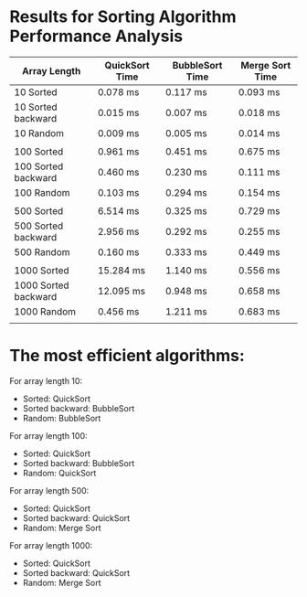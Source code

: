 # Results for Sorting Algorithm Performance Analysis


| Array Length        | QuickSort Time | BubbleSort Time | Merge Sort Time |
|---------------------|----------------|-----------------|-----------------|
|10   Sorted          | 0.078 ms       | 0.117 ms        | 0.093 ms        |
|10   Sorted backward | 0.015 ms       | 0.007 ms        | 0.018 ms        |
|10   Random          | 0.009 ms       | 0.005 ms        | 0.014 ms        |
|                     |                |                 |                 |
|100  Sorted          | 0.961 ms       | 0.451 ms        | 0.675 ms        |
|100  Sorted backward | 0.460 ms       | 0.230 ms        | 0.111 ms        |
|100  Random          | 0.103 ms       | 0.294 ms        | 0.154 ms        |
|                     |                |                 |                 |
|500  Sorted          | 6.514 ms       | 0.325 ms        | 0.729 ms        |
|500  Sorted backward | 2.956 ms       | 0.292 ms        | 0.255 ms        |
|500  Random          | 0.160 ms       | 0.333 ms        | 0.449 ms        |
|                     |                |                 |                 |
|1000 Sorted          | 15.284 ms      | 1.140 ms        | 0.556 ms        |
|1000 Sorted backward | 12.095 ms      | 0.948 ms        | 0.658 ms        |
|1000 Random          | 0.456 ms       | 1.211 ms        | 0.683 ms        |         
|                     |                |                 |                 |


# The most efficient algorithms:
For array length 10:
- Sorted: QuickSort
- Sorted backward: BubbleSort
- Random: BubbleSort

For array length 100:
- Sorted: QuickSort
- Sorted backward: BubbleSort
- Random: QuickSort

For array length 500:
- Sorted: QuickSort
- Sorted backward: QuickSort
- Random: Merge Sort

For array length 1000:
- Sorted: QuickSort
- Sorted backward: QuickSort
- Random: Merge Sort
